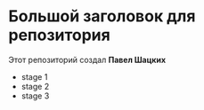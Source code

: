 # Большой заголовок для репозитория
Этот репозиторий создал **Павел Шацких**
- stage 1
- stage 2
- stage 3
